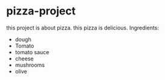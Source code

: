 # pizza-project
this project is about pizza. this pizza is delicious.
Ingredients:
- dough
- Tomato
- tomato sauce
- cheese
- mushrooms
- olive

